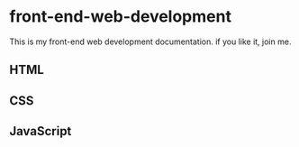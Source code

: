 # front-end-web-development
This is my front-end web development documentation. if you like it, join me.

<h2>HTML<a href="https://github.com/mihirchakma/front-end-developer/tree/html"></a></h2>

## CSS
## JavaScript

